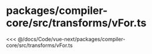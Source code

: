 # packages/compiler-core/src/transforms/vFor.ts

<<< @/docs/Code/vue-next/packages/compiler-core/src/transforms/vFor.ts
